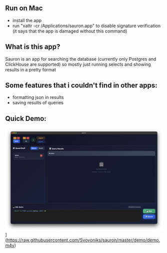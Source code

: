## Run on Mac
 - install the app
 - run "xattr -cr /Applications/sauron.app" to disable signature verification (it says that the app is damaged without this command)

## What is this app?

Sauron is an app for searching the database (currently only Postgres and ClickHouse are supported) so mostly just running selects and showing results in a pretty format

## Some features that i couldn't find in other apps:
 - formatting json in results
 - saving results of queries

## Quick Demo:

![Quick Demo](https://raw.githubusercontent.com/Svovoniks/sauron/master/demo/thumbnail.png)](https://raw.githubusercontent.com/Svovoniks/sauron/master/demo/demo.m4v)
